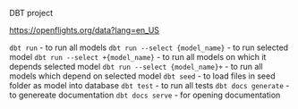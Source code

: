 DBT project

https://openflights.org/data?lang=en_US

`dbt run` - to run all models
`dbt run --select {model_name}` - to run selected model
`dbt run --select +{model_name}` - to run all models on which it depends selected model
`dbt run --select {model_name}+` - to run all models which depend on selected model
`dbt seed` - to load files in seed folder as model into database
`dbt test` - to run all tests
`dbt docs generate` - to genereate documentation
`dbt docs serve` - for opening documentation
